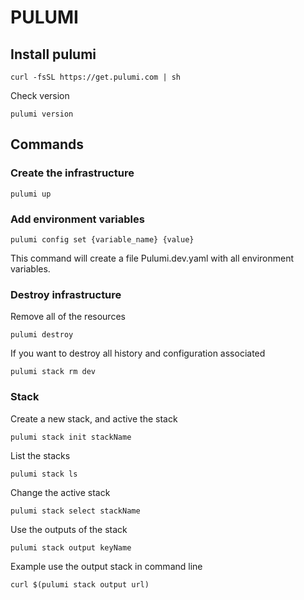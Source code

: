 # PULUMI

## Install pulumi
```
curl -fsSL https://get.pulumi.com | sh
```
Check version
```
pulumi version
```

## Commands
### Create the infrastructure
```
pulumi up
```

### Add environment variables
```
pulumi config set {variable_name} {value}
```
This command will create a file Pulumi.dev.yaml with all environment variables.

### Destroy infrastructure
Remove all of the resources
```
pulumi destroy
```

If you want to destroy all history and configuration associated
```
pulumi stack rm dev
```

### Stack
Create a new stack, and active the stack
```
pulumi stack init stackName
```
List the stacks
```
pulumi stack ls
```
Change the active stack
```
pulumi stack select stackName
```
Use the outputs of the stack
```
pulumi stack output keyName
```
Example use the output stack in command line
```
curl $(pulumi stack output url)
```